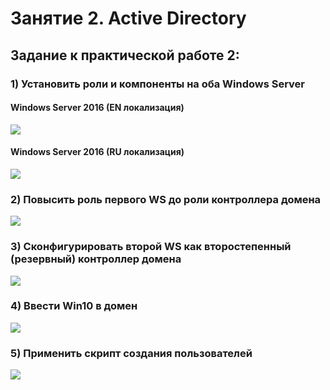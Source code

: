 # Занятие 2. Active Directory 
## Задание к практической работе 2:
### 1) Установить роли и компоненты на оба Windows Server

#### Windows Server 2016 (EN локализация)
![](https://i.imgur.com/q7B45bs.png)


#### Windows Server 2016 (RU локализация)
![](https://i.imgur.com/tgel7Ok.png)


### 2) Повысить роль первого WS до роли контроллера домена
![](https://i.imgur.com/4nqQay7.png)

### 3) Сконфигурировать второй WS как второстепенный (резервный) контроллер домена
![](https://i.imgur.com/zwFGuAW.png)

### 4) Ввести Win10 в домен
![](https://i.imgur.com/hd6sSCX.png)


### 5) Применить скрипт создания пользователей
![](https://i.imgur.com/uTAIeye.png)
